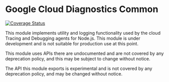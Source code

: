 # Google Cloud Diagnostics Common

[![Coverage Status](https://coveralls.io/repos/github/GoogleCloudPlatform/cloud-diagnostics-common-nodejs/badge.svg?branch=master)](https://coveralls.io/github/GoogleCloudPlatform/cloud-diagnostics-common-nodejs?branch=master)

This module implements utility and logging functionality used by the cloud
Tracing and Debugging agents for Node.js. This module is
under development and is not suitable for production
use at this point.

This module uses APIs there are undocumented and are not covered by any
deprecation policy, and this may be subject to change without notice.

The API this module exports is experimental and is not covered by any
deprecation policy, and may be changed without notice.
